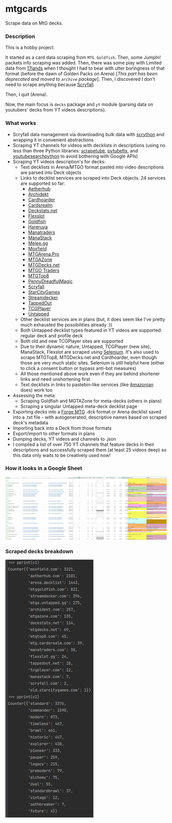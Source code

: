 # mtgcards
Scrape data on MtG decks.

### Description

This is a hobby project.

It started as a card data scraping from `MTG Goldfish`. Then, some JumpIn! packets info scraping 
was added. Then, there was some play with Limited data from [17lands](https://www.17lands.com) when 
I thought I had to bear with utter boringness of that format (before the dawn of Golden Packs on 
Arena) [_This part has been deprecated and moved to `archive` package_]. Then, I discovered I 
don't need to scrape anything because [Scryfall](https://scryfall.com).

Then, I quit (Arena).

Now, the main focus is `decks` package and `yt` module (parsing data on youtubers' decks from YT videos 
descriptions).

### What works

* Scryfall data management via downloading bulk data with 
  [scrython](https://github.com/NandaScott/Scrython) and wrapping it in convenient abstractions
* Scraping YT channels for videos with decklists in descriptions (using no less than three Python 
  libraries: [scrapetube](https://github.com/dermasmid/scrapetube), 
  [pytubefix](https://github.com/JuanBindez/pytubefix), and 
  [youtubesearchpython](https://github.com/alexmercerind/youtube-search-python) to avoid bothering 
  with Google APIs)
* Scraping YT videos description's for decks:    
    * Text decklists in Arena/MTGO format pasted into video descriptions are parsed into Deck objects
    * Links to decklist services are scraped into Deck objects. 24 services are supported so far:
        * [Aetherhub](https://aetherhub.com)
        * [Archidekt](https://archidekt.com)
        * [Cardhoarder](https://www.cardhoarder.com)
        * [Cardsrealm](https://mtg.cardsrealm.com/en-us/)
        * [Deckstats.net](https://deckstats.net)
        * [Flexslot](https://flexslot.gg)
        * [Goldfish](https://www.mtggoldfish.com)
        * [Hareruya](https://www.hareruyamtg.com/en/)
        * [Manatraders](https://www.manatraders.com)
        * [ManaStack](https://manastack.com/home)
        * [Melee.gg](https://melee.gg)
        * [Moxfield](https://www.moxfield.com)
        * [MTGArena.Pro](https://mtgarena.pro)
        * [MTGAZone](https://mtgazone.com)
        * [MTGDecks.net](https://mtgdecks.net)
        * [MTGO Traders](https://www.mtgotraders.com/store/index.html)
        * [MTGTop8](https://mtgtop8.com/index)
        * [PennyDreadfulMagic](https://pennydreadfulmagic.com)
        * [Scryfall](https://scryfall.com)
        * [StarCityGames](https://starcitygames.com)
        * [Streamdecker](https://www.streamdecker.com/landing)
        * [TappedOut](https://tappedout.net)
        * [TCGPlayer](https://infinite.tcgplayer.com)
        * [Untapped](https://mtga.untapped.gg) 
    * Other decklist services are in plans (but, it does seem like I've pretty much exhausted the 
      possibilities already :))
    * Both Untapped decklist types featured in YT videos are supported: regular deck and profile deck
    * Both old and new TCGPlayer sites are supported
    * Due to their dynamic nature, Untapped, TCGPlayer (new site), ManaStack, Flexslot are scraped 
      using [Selenium](https://github.com/SeleniumHQ/Selenium). It's also used to scrape MTGTop8, MTGDecks.net and Cardhoarder, even 
      though those are very much static sites. Selenium is still helpful here (either to click a 
      consent button or bypass anti-bot measures)
    * All those mentioned above work even if they are behind shortener links and need unshortening first
    * Text decklists in links to pastebin-like services (like [Amazonian](https://www.youtube.com/@Amazonian) does) work too
* Assessing the meta:
    * Scraping Goldfish and MGTAZone for meta-decks (others in plans)
    * Scraping a singular Untapped meta-deck decklist page
* Exporting decks into a [Forge MTG](https://github.com/Card-Forge/forge) .dck format or Arena 
  decklist saved into a .txt file - with autogenerated, descriptive names based on scraped deck's 
  metadata
* Importing back into a Deck from those formats
* Export/import to other formats in plans
* Dumping decks, YT videos and channels to .json
* I compiled a list of over 750 YT channels that feature decks in their descriptions and successfully 
  scraped them (at least 25 videos deep) so this data only waits to be creatively used now!

### How it looks in a Google Sheet
![Most popular channels](assets/channels.jpg)

### Scraped decks breakdown
![Sources & formats](assets/decks.jpg)
